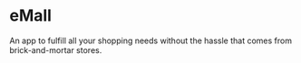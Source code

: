 # eMall
An app to fulfill all your shopping needs without the hassle that comes from brick-and-mortar stores.
